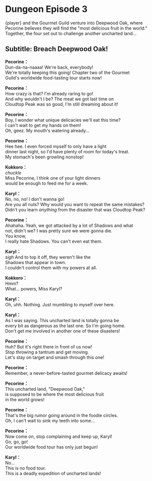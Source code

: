 # Dungeon Episode 3
{player} and the Gourmet Guild venture into Deepwood Oak, where Pecorine believes they will find the \"most delicious fruit in the world.\" Together, the four set out to challenge another uncharted land...
  
## Subtitle: Breach Deepwood Oak!
  
**Pecorine：**  
Dun-da-na-naaaa! We're back, everybody!  
We're totally keeping this going! Chapter two of the Gourmet  
Guild's worldwide food-tasting tour starts now!  
  
**Pecorine：**  
How crazy is that? I'm already raring to go!  
And why wouldn't I be? The meat we got last time on  
Cloudtop Peak was so good, I'm still dreaming about it!  
  
**Pecorine：**  
Boy, I wonder what unique delicacies we'll eat this time?  
I can't wait to get my hands on them!  
Oh, geez. My mouth's watering already...  
  
**Pecorine：**  
Hee hee. I even forced myself to only have a light  
dinner last night, so I'd have plenty of room for today's treat.  
My stomach's been growling nonstop!  
  
**Kokkoro：**  
*chuckle*  
Miss Pecorine, I think one of your light dinners  
would be enough to feed me for a week.  
  
**Karyl：**  
No, no, no! I don't wanna go!  
Are you all nuts? Why would you want to repeat the same mistakes?  
Didn't you learn *anything* from the disaster that was Cloudtop Peak?  
  
**Pecorine：**  
Ahahaha. Yeah, we got attacked by a lot of Shadows and what  
not, didn't we? I was pretty sure we were gonna die.  
You know,  
I really hate Shadows. You can't even eat them.  
  
**Karyl：**  
*sigh* And to top it off, they weren't like the  
Shadows that appear in town.  
I couldn't control them with my powers at all.  
  
**Kokkoro：**  
Hmm?  
What... powers, Miss Karyl?  
  
**Karyl：**  
Oh, uhh. Nothing. Just mumbling to myself over here.  
  
**Karyl：**  
As I was saying. This uncharted land is totally gonna be  
every bit as dangerous as the last one. So I'm going home.  
Don't get me involved in another one of these disasters!  
  
**Pecorine：**  
Huh? But it's right there in front of us now!  
Stop throwing a tantrum and get moving.  
Let's stay on target and smash through this one!  
  
**Pecorine：**  
Remember, a never-before-tasted gourmet delicacy awaits!  
  
**Pecorine：**  
This uncharted land, \"Deepwood Oak,\"  
is supposed to be where the most delicious fruit  
in the world grows!  
  
**Pecorine：**  
That's the big rumor going around in the foodie circles.  
Oh, I can't wait to sink my teeth into some...  
  
**Pecorine：**  
Now come on, stop complaining and keep up, Karyl!  
Go, go, go!  
Our worldwide food tour has only just begun!  
  
**Karyl：**  
No...  
This is no food tour.  
This is a deadly expedition of uncharted lands!  
